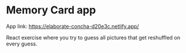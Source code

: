# Memory Card app

App link: https://elaborate-concha-d20e3c.netlify.app/

React exercise where you try to guess all pictures that get reshuffled on every guess.
